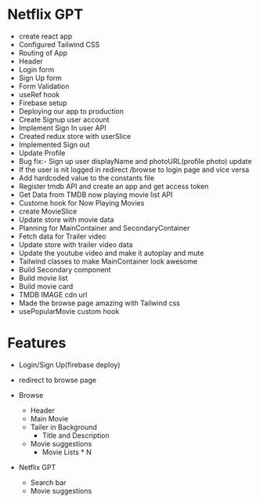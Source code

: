 # Netflix GPT
 - create react app
 - Configured Tailwind CSS
 - Routing of App
 - Header
 - Login form
 - Sign Up form
 - Form Validation
 - useRef hook
 - Firebase setup
 - Deploying our app to production
 - Create Signup user account
 -  Implement Sign In user API
 - Created redux store with userSlice
 - Implemented Sign out
 - Update Profile
 - Bug fix:- Sign up user displayName and photoURL(profile photo) update
 - If the user is nit logged in  redirect /browse to login page and vice versa
 - Add hardcoded value to the constants file
 - Register tmdb API and create an app and get access token
 - Get Data from TMDB now playing movie list API
 - Custome hook for Now Playing Movies
 - create MovieSlice
 - Update store with movie data
 - Planning for MainContainer and SecondaryContainer
 - Fetch data for Trailer video 
 - Update store with trailer video data
 - Update the youtube video and make it autoplay and mute
 - Tailwind classes to make MainContainer look awesome
 - Build Secondary component
 - Build movie list 
 - Build movie card
 - TMDB IMAGE cdn url
 - Made the browse page amazing with Tailwind css
 - usePopularMovie custom hook
 

 # Features
  - Login/Sign Up(firebase deploy)
  - redirect to browse page
  - Browse
    - Header
    - Main Movie
    - Tailer in Background
        - Title and Description
    - Movie suggestions
        - Movie Lists * N

- Netflix GPT
    - Search bar 
    - Movie suggestions 
